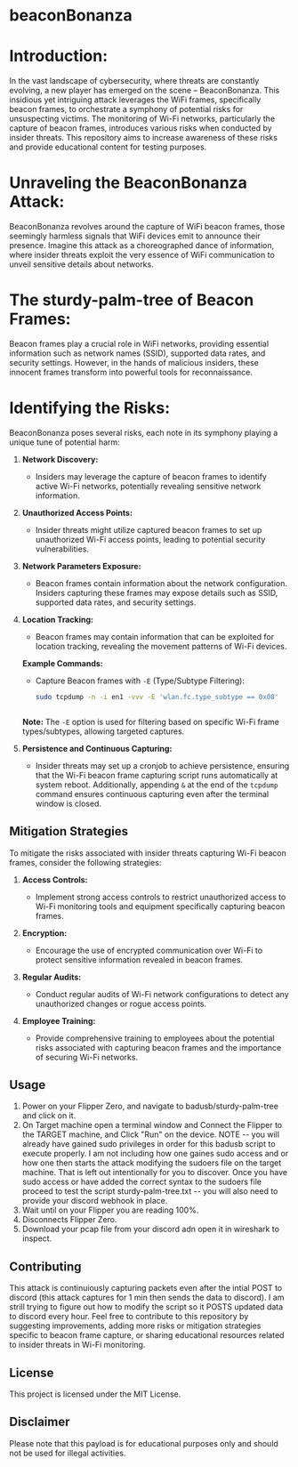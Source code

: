 # beaconBonanza  

# Introduction:

In the vast landscape of cybersecurity, where threats are constantly evolving, a new player has emerged on the scene – BeaconBonanza. This insidious yet intriguing attack leverages the WiFi frames, specifically beacon frames, to orchestrate a symphony of potential risks for unsuspecting victims. The monitoring of Wi-Fi networks, particularly the capture of beacon frames, introduces various risks when conducted by insider threats. This repository aims to increase awareness of these risks and provide educational content for testing purposes.

# Unraveling the BeaconBonanza Attack:

BeaconBonanza revolves around the capture of WiFi beacon frames, those seemingly harmless signals that WiFi devices emit to announce their presence. Imagine this attack as a choreographed dance of information, where insider threats exploit the very essence of WiFi communication to unveil sensitive details about networks.

# The sturdy-palm-tree of Beacon Frames:

Beacon frames play a crucial role in WiFi networks, providing essential information such as network names (SSID), supported data rates, and security settings. However, in the hands of malicious insiders, these innocent frames transform into powerful tools for reconnaissance.

# Identifying the Risks:

BeaconBonanza poses several risks, each note in its symphony playing a unique tune of potential harm:

1. **Network Discovery:**
   - Insiders may leverage the capture of beacon frames to identify active Wi-Fi networks, potentially revealing sensitive network information.

2. **Unauthorized Access Points:**
   - Insider threats might utilize captured beacon frames to set up unauthorized Wi-Fi access points, leading to potential security vulnerabilities.

3. **Network Parameters Exposure:**
   - Beacon frames contain information about the network configuration. Insiders capturing these frames may expose details such as SSID, supported data rates, and security settings.

4. **Location Tracking:**
   - Beacon frames may contain information that can be exploited for location tracking, revealing the movement patterns of Wi-Fi devices.


   **Example Commands:**
   - Capture Beacon frames with `-E` (Type/Subtype Filtering):
     ```bash
     sudo tcpdump -n -i en1 -vvv -E 'wlan.fc.type_subtype == 0x08'
     ```
     ```
   **Note:**
   The `-E` option is used for filtering based on specific Wi-Fi frame types/subtypes, allowing targeted captures. 

5. **Persistence and Continuous Capturing:**
   - Insider threats may set up a cronjob to achieve persistence, ensuring that the Wi-Fi beacon frame capturing script runs automatically at system reboot. Additionally, appending `&` at the end of the `tcpdump` command ensures continuous capturing even after the terminal window is closed.


## Mitigation Strategies
To mitigate the risks associated with insider threats capturing Wi-Fi beacon frames, consider the following strategies:

1. **Access Controls:**
   - Implement strong access controls to restrict unauthorized access to Wi-Fi monitoring tools and equipment specifically capturing beacon frames.

2. **Encryption:**
   - Encourage the use of encrypted communication over Wi-Fi to protect sensitive information revealed in beacon frames.

3. **Regular Audits:**
   - Conduct regular audits of Wi-Fi network configurations to detect any unauthorized changes or rogue access points.

4. **Employee Training:**
   - Provide comprehensive training to employees about the potential risks associated with capturing beacon frames and the importance of securing Wi-Fi networks.

## Usage
1. Power on your Flipper Zero, and navigate to badusb/sturdy-palm-tree and click on it. 
2. On Target machine open a terminal window and Connect the Flipper to the TARGET machine, and Click "Run" on the device.
NOTE --  you will already have gained sudo privileges in order for this badusb script to execute properly.  I am not including how one gaines sudo access and or how one then starts the attack modifying the sudoers file on the target machine.  That is left out intentionally for you to discover. Once you have sudo access or have added the correct syntax to the sudoers file proceed to test the script sturdy-palm-tree.txt -- you will also need to provide your discord webhook in place. 
3. Wait until on your Flipper you are reading 100%.
4. Disconnects Flipper Zero.
5. Download your pcap file from your discord adn open it in wireshark to inspect.
   
## Contributing
This attack is continuiously capturing packets even after the intial POST to discord (this attack captures for 1 min then sends the data to discord). I am strill trying to figure out how to modify the script so it POSTS updated data to discord every hour.
Feel free to contribute to this repository by suggesting improvements, adding more risks or mitigation strategies specific to beacon frame capture, or sharing educational resources related to insider threats in Wi-Fi monitoring.

## License
This project is licensed under the MIT License.

## Disclaimer
Please note that this payload is for educational purposes only and should not be used for illegal activities.
